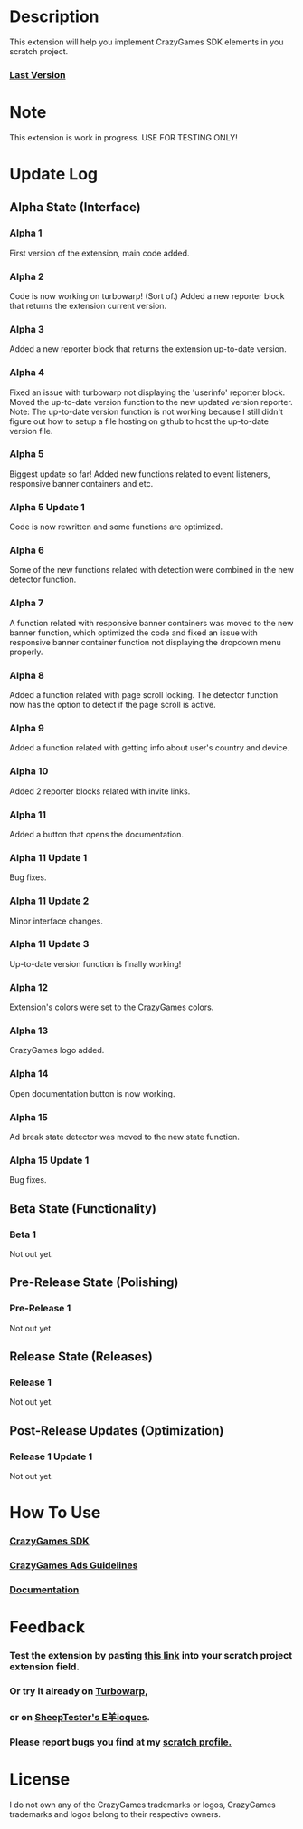 # Description
This extension will help you implement CrazyGames SDK elements in you scratch project.
### [Last Version](https://softedco.github.io/CrazyGamesDeveloperToolKit/#alpha-15)
# Note
This extension is work in progress. USE FOR TESTING ONLY!
# Update Log
## Alpha State (Interface)
### Alpha 1
First version of the extension, main code added.
### Alpha 2
Code is now working on turbowarp! (Sort of.) Added a new reporter block that returns the extension current version.
### Alpha 3
Added a new reporter block that returns the extension up-to-date version.
### Alpha 4
Fixed an issue with turbowarp not displaying the 'userinfo' reporter block. Moved the up-to-date version function to the new updated version reporter. Note: The up-to-date version function is not working because I still didn't figure out how to setup a file hosting on github to host the up-to-date version file.
### Alpha 5
Biggest update so far! Added new functions related to event listeners, responsive banner containers and etc.
### Alpha 5 Update 1
Code is now rewritten and some functions are optimized.
### Alpha 6
Some of the new functions related with detection were combined in the new detector function.
### Alpha 7
A function related with responsive banner containers was moved to the new banner function, which optimized the code and fixed an issue with responsive banner container function not displaying the dropdown menu properly.
### Alpha 8
Added a function related with page scroll locking. The detector function now has the option to detect if the page scroll is active.
### Alpha 9
Added a function related with getting info about user's country and device.
### Alpha 10
Added 2 reporter blocks related with invite links.
### Alpha 11
Added a button that opens the documentation.
### Alpha 11 Update 1
Bug fixes.
### Alpha 11 Update 2
Minor interface changes.
### Alpha 11 Update 3
Up-to-date version function is finally working!
### Alpha 12
Extension's colors were set to the CrazyGames colors.
### Alpha 13
CrazyGames logo added.
### Alpha 14
Open documentation button is now working.
### Alpha 15
Ad break state detector was moved to the new state function.
### Alpha 15 Update 1
Bug fixes.
## Beta State (Functionality)
### Beta 1
Not out yet.
## Pre-Release State (Polishing)
### Pre-Release 1
Not out yet.
## Release State (Releases)
### Release 1
Not out yet.
## Post-Release Updates (Optimization)
### Release 1 Update 1
Not out yet.
# How To Use
### [CrazyGames SDK](https://docs.crazygames.com/sdk/html5/)
### [CrazyGames Ads Guidelines](https://docs.crazygames.com/general/ads-guidelines/)
### [Documentation](https://softedco.github.io/CrazyGamesDeveloperToolKit/DOCUMENTATION)
# Feedback
### Test the extension by pasting [this link](https://softedco.github.io/CrazyGamesDeveloperToolKit/CGDTK.js) into your scratch project extension field.
### Or try it already on [Turbowarp](https://turbowarp.org/editor?extension=https://softedco.github.io/CrazyGamesDeveloperToolKit/CGDTK.js),
### or on [SheepTester's E羊icques](https://sheeptester.github.io/scratch-gui/?url=https://softedco.github.io/CrazyGamesDeveloperToolKit/CGDTK.js).
### Please report bugs you find at my [scratch profile.](https://scratch.mit.edu/users/softed/)
# License
I do not own any of the CrazyGames trademarks or logos, CrazyGames trademarks and logos belong to their respective owners.

